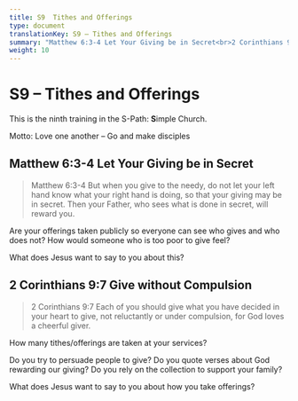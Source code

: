 ```yaml
---
title: S9  Tithes and Offerings
type: document
translationKey: S9 – Tithes and Offerings
summary: "Matthew 6:3-4 Let Your Giving be in Secret<br>2 Corinthians 9:7 Give without Compulsion"
weight: 10
---
```

# S9 – Tithes and Offerings

This is the ninth training in the S-Path: **S**imple Church.

Motto: Love one another – Go and make disciples

## Matthew 6:3-4 Let Your Giving be in Secret

>   Matthew 6:3-4 But when you give to the needy, do not let your left hand know what your right hand is doing, so that your giving may be in secret. Then your Father, who sees what is done in secret, will reward you.

Are your offerings taken publicly so everyone can see who gives and who does not? How would someone who is too poor to give feel?

What does Jesus want to say to you about this?

## 2 Corinthians 9:7 Give without Compulsion

>   2 Corinthians 9:7 Each of you should give what you have decided in your heart to give, not reluctantly or under compulsion, for God loves a cheerful giver.

How many tithes/offerings are taken at your services?

Do you try to persuade people to give? Do you quote verses about God rewarding our giving? Do you rely on the collection to support your family?

What does Jesus want to say to you about how you take offerings?

